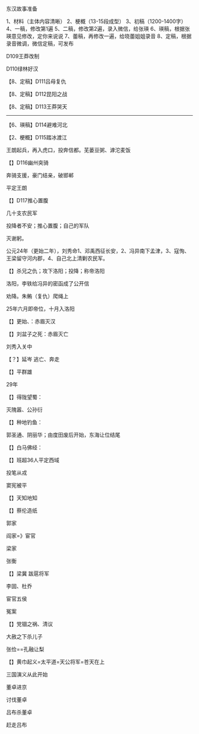 东汉故事准备

1、材料（主体内容清晰）
2、梗概（13-15段成型）
3、初稿（1200-1400字）
4、一稿，修改第1遍
5、二稿，修改第2遍，录入微信，给张瑛
6、瑛稿，根据张瑛意见修改，定你来说说
7、蕾稿，再修改一遍，给晓蕾姐姐录音
8、定稿，根据录音微调，微信定稿，可发布



D109王莽改制

D110绿林好汉

【8、定稿】D111吕母复仇

【8、定稿】D112昆阳之战

【8、定稿】D113王莽哭天

-----

【6、瑛稿】D114避难河北

【2、梗概】D115踏冰渡江

王朗起兵，再入虎口，投奔信都。芜蒌豆粥、滹沱麦饭



【】D116幽州突骑

奔骑支援，豪门结亲，破邯郸

平定王朗



【】D117推心置腹

几十支农民军

投降者不安；推心置腹；自己的军队

灭谢躬。

公元24年（更始二年），刘秀命1、邓禹西征长安，2、冯异南下孟津，3、寇恂、王梁留守河内郡，4、自己北上清剿农民军。



【】杀兄之仇；攻下洛阳；投降；称帝洛阳

洛阳，李轶给冯异的密函成了公开信

劝降。朱鲔（复仇）爬绳上

25年六月即帝位，十月入洛阳



【】更始、：赤眉灭汉



【】刘盆子之死：赤眉灭亡

刘秀入关中



【？】延岑 逃亡、奔走



【】平群雄



29年

【】得陇望蜀：

灭隗嚣、公孙衍



【】种地钓鱼：



郭圣通、阴丽华；由度田废后开始，东海让位结尾

【】白马佛经：



【】班超36人平定西域

投笔从戎

窦宪被平

【】天知地知



【】蔡伦造纸



郭家

阎家=》宦官

梁家

张衡

【】梁冀 跋扈将军

李固、杜乔

宦官五侯

冤案



【】党锢之祸、清议

大赦之下杀儿子

张俭==孔融让梨





【】黄巾起义=太平道=天公将军=苍天在上



三国演义从此开始

董卓进京

讨伐董卓

吕布杀董卓

赶走吕布